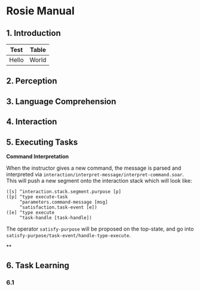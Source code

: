 # Rosie Manual

## 1. Introduction


Test|Table
----|-----
Hello|World


## 2. Perception


## 3. Language Comprehension

## 4. Interaction

## 5. Executing Tasks

**Command Interpretation**

When the instructor gives a new command, the message is parsed and interpreted via ```interaction/interpret-message/interpret-command.soar```.
This will push a new segment onto the interaction stack which will look like:

```
([s] ^interaction.stack.segment.purpose [p]
([p] ^type execute-task
     ^parameters.command-message [msg]
	 ^satisfaction.task-event [e])
([e] ^type execute
     ^task-handle [task-handle])
```

The operator ```satisfy-purpose``` will be proposed on the top-state, and go into ```satisfy-purpose/task-event/handle-type-execute```. 

**



## 6. Task Learning

### 6.1 
